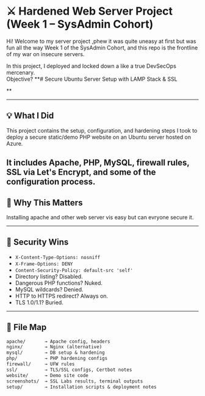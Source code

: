 # ⚔️ Hardened Web Server Project (Week 1 – SysAdmin Cohort)

Hi! Welcome to my server project ,phew it was quite uneasy at first but was fun all the way Week 1 of the SysAdmin Cohort, and this repo is the frontline of my war on insecure servers.

In this project, I deployed and locked down a like a true DevSecOps mercenary.  
Objective? **# Secure Ubuntu Server Setup with LAMP Stack & SSL


**

---

## 💡 What I Did

This project contains the setup, configuration, and hardening steps I took to deploy a secure static/demo PHP website on an Ubuntu server hosted on Azure.

It includes Apache, PHP, MySQL, firewall rules, SSL via Let's Encrypt, and some of the configuration process.
---

## 🧠 Why This Matters

Installing apache and other web server vis easy but can evryone secure it.

---

## 🔐 Security Wins

- `X-Content-Type-Options: nosniff`
- `X-Frame-Options: DENY`
- `Content-Security-Policy: default-src 'self'`
- Directory listing? Disabled.
- Dangerous PHP functions? Nuked.
- MySQL wildcards? Denied.
- HTTP to HTTPS redirect? Always on.
- TLS 1.0/1.1? Buried.

---

## 📁 File Map

```txt
apache/       → Apache config, headers
nginx/        → Nginx (alternative)
mysql/        → DB setup & hardening
php/          → PHP hardening configs
firewall/     → UFW rules
ssl/          → TLS/SSL configs, Certbot notes
website/      → Demo site code
screenshots/  → SSL Labs results, terminal outputs
setup/        → Installation scripts & deployment notes
